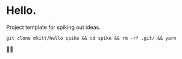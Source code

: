 # Hello.
Project template for spiking out ideas.

```
git clone mkitt/hello spike && cd spike && rm -rf .git/ && yarn
```

:wave::wave:
